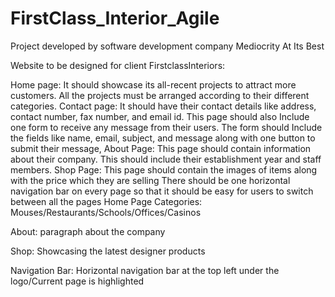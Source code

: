 # FirstClass_Interior_Agile


Project developed by software development company Mediocrity At Its Best

Website to be designed for client FirstclassInteriors:

Home page: It should showcase its all-recent projects to attract more customers. All the projects must be arranged according to their different categories. Contact page: It should have their contact details like address, contact number, fax number, and email id. This page should also Include one form to receive any message from their users. The form should Include the fields like name, email, subject, and message along with one button to submit their message, About Page: This page should contain information about their company. This should include their establishment year and staff members. Shop Page: This page should contain the images of items along with the price which they are selling There should be one horizontal navigation bar on every page so that it should be easy for users to switch between all the pages Home Page Categories: Mouses/Restaurants/Schools/Offices/Casinos

About: paragraph about the company

Shop: Showcasing the latest designer products

Navigation Bar: Horizontal navigation bar at the top left under the logo/Current page is highlighted
